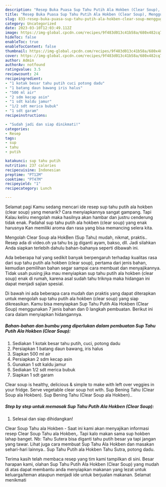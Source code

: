```yaml
---
description: "Resep Buka Puasa Sup Tahu Putih Ala Hokben (Clear Soup), Menggugah Selera"
title: "Resep Buka Puasa Sup Tahu Putih Ala Hokben (Clear Soup), Menggugah Selera"
slug: 833-resep-buka-puasa-sup-tahu-putih-ala-hokben-clear-soup-menggugah-selera
category: Uncategorized
date: 2023-03-10T12:03:49.112Z
image: https://img-global.cpcdn.com/recipes/9f483d013c41b58a/680x482cq70/sup-tahu-putih-ala-hokben-clear-soup-foto-resep-utama.jpg
hideToc: false
enableToc: true
enableTocContent: false
thumbnail: https://img-global.cpcdn.com/recipes/9f483d013c41b58a/680x482cq70/sup-tahu-putih-ala-hokben-clear-soup-foto-resep-utama.jpg
cover: https://img-global.cpcdn.com/recipes/9f483d013c41b58a/680x482cq70/sup-tahu-putih-ala-hokben-clear-soup-foto-resep-utama.jpg
author: Admin
authorAv: notfound
ratingvalue: 3.5
reviewcount: 24
recipeingredient:
- "1 kotak besar tahu putih cuci potong dadu"
- "1 batang daun bawang iris halus"
- "500 ml air"
- "2 sdm kecap asin"
- "1 sdt kaldu jamur"
- "1/2 sdt merica bubuk"
- "1 sdt garam"
recipeinstructions:

- "Sudah jadi dan siap dinikmati!"
categories:
- Resep
tags:
- sup
- tahu
- putih

katakunci: sup tahu putih 
nutrition: 237 calories
recipecuisine: Indonesian
preptime: "PT12M"
cooktime: "PT47M"
recipeyield: "1"
recipecategory: Lunch

---
```



Selamat pagi Kamu sedang mencari ide resep sup tahu putih ala hokben (clear soup) yang menarik? Cara menyiapkannya sangat gampang. Tapi Kalau keliru mengolah maka hasilnya akan hambar dan justru cenderung tidak enak. Padahal sup tahu putih ala hokben (clear soup) yang enak harusnya Kan memiliki aroma dan rasa yang bisa memancing selera kita.


Mengolah Clear Soup ala HokBen (Sup Tahu) mudah, nikmat, praktis.. Resep ada di video.oh ya tahu bs jg diganti ayam, bakso, dll. Jadi silahkan Anda siapkan terlebih dahulu bahan-bahanya seperti dibawah ini.

Ada beberapa hal yang sedikit banyak berpengaruh terhadap kualitas rasa dari sup tahu putih ala hokben (clear soup), pertama dari jenis bahan, kemudian pemilihan bahan segar sampai cara membuat dan menyajikannya. Tidak usah pusing jika mau menyiapkan sup tahu putih ala hokben (clear soup) enak di rumah, karena asal sudah tahu triknya maka hidangan ini dapat menjadi sajian spesial.


Di bawah ini ada beberapa cara mudah dan praktis yang dapat diterapkan untuk mengolah sup tahu putih ala hokben (clear soup) yang siap dikreasikan. Kamu bisa menyiapkan Sup Tahu Putih Ala Hokben (Clear Soup) menggunakan 7 jenis bahan dan 0 langkah pembuatan. Berikut ini cara dalam menyiapkan hidangannya.

<!--inarticleads1-->

##### Bahan-bahan dan bumbu yang diperlukan dalam pembuatan Sup Tahu Putih Ala Hokben (Clear Soup):

1. Sediakan 1 kotak besar tahu putih, cuci, potong dadu
1. Persiapkan 1 batang daun bawang, iris halus
1. Siapkan 500 ml air
1. Persiapkan 2 sdm kecap asin
1. Gunakan 1 sdt kaldu jamur
1. Sediakan 1/2 sdt merica bubuk
1. Siapkan 1 sdt garam


Clear soup is healthy, delicious &amp; simple to make with left over veggies in your fridge. Serve vegetable clear soup hot with. Sup Bening Tahu (Clear Soup ala Hokben). Sup Bening Tahu (Clear Soup ala Hokben).. 

<!--inarticleads2-->

##### Step by step untuk memasak Sup Tahu Putih Ala Hokben (Clear Soup):


1. Selesai dan siap dihidangkan!

Clear Soup Tahu ala Hokben - Saat ini kami akan menyajikan informasi resep Clear Soup Tahu ala Hokben,. Tapi kalo makan sama sup hokben lahap banget. Nb: Tahu Sutera bisa diganti tahu putih besar ya tapi jangan yang tawar. Lihat juga cara membuat Sup Tahu Ala Hokben dan masakan sehari-hari lainnya.. Sup Tahu Putih ala Hokben Tahu Sutra, potong dadu. 

Terima kasih telah membaca resep yang tim kami tampilkan di sini. Besar harapan kami, olahan Sup Tahu Putih Ala Hokben (Clear Soup) yang mudah di atas dapat membantu anda menyiapkan makanan yang lezat untuk keluarga/teman ataupun menjadi ide untuk berjualan makanan. Selamat menikmati
